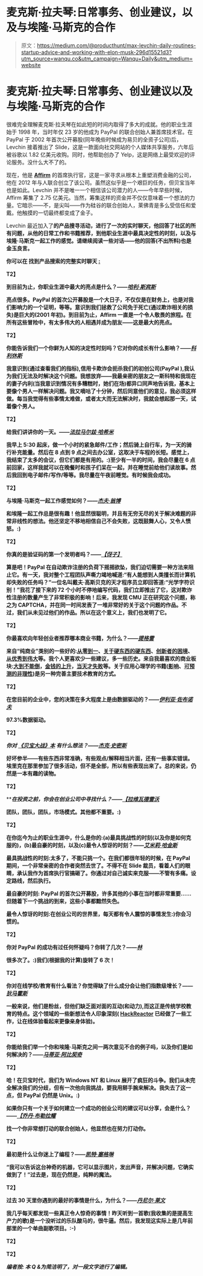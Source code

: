 # 麦克斯·拉夫琴:日常事务、创业建议，以及与埃隆·马斯克的合作

> 原文：<https://medium.com/@producthunt/max-levchin-daily-routines-startup-advice-and-working-with-elon-musk-296d15521d3?utm_source=wanqu.co&utm_campaign=Wanqu+Daily&utm_medium=website>



# 麦克斯·拉夫琴:日常事务、创业建议以及与埃隆·马斯克的合作

很难完全理解麦克斯·拉夫琴在如此短的时间内取得了多大的成就。他的职业生涯始于 1998 年，当时年仅 23 岁的他成为 PayPal 的联合创始人兼首席技术官。在 PayPal 于 2002 年首次公开募股(同年晚些时候成为易贝的全资子公司)后，Levchin 接着推出了 Slide，这是一款面向社交网站的个人媒体共享服务，六年后被谷歌以 1.82 亿美元收购。同时，他帮助创办了 Yelp，这是网络上最受欢迎的评论服务。没什么大不了的。

现在，他是 [**Affirm**](https://www.producthunt.com/tech/affirm) 的首席执行官，这是一家寻求从根本上重塑消费金融的公司，他在 2012 年与人联合创立了该公司。虽然这似乎是一个艰巨的任务，但贝宝当年也是如此。Levchin 并不是唯一一个相信该公司潜力的人——今年早些时候，Affirm 筹集了 2.75 亿美元。当然，筹集这样的资金并不仅仅意味着一个想法的力量。它暗示——不，是尖叫——作为硅谷的联合创始人，莱佛青是多么受信任和爱戴。他触摸的一切最终都变成了金子。

Levchin 最近加入了[](https://www.producthunt.com)**的产品搜寻活动，进行了一次[](https://www.producthunt.com/live)**的实时聊天，他回答了社区的所有问题，从他的日常工作和书籍推荐，到他职业生涯中最具决定性的时刻，以及与埃隆·马斯克一起工作的感觉。请继续阅读一些对话——他的回答(不出所料)也是金玉良言。****

****你可以在 找到产品搜索的完整实时聊天 [**:**](https://www.producthunt.com/live/max-levchin)****



****T2】****

****到目前为止，你职业生涯中最大的亮点是什么？——[***哈利·斯宾斯***](http://what%20your%20career%20highlight%20is%20so%20far?)****

****亮点很多。PayPal 的首次公开募股是一个大日子，不仅仅是在财务上，也是对我们影响力的一个证明，等等。意识到我们拯救了公司免于死亡(通过欺诈相关的损失)是巨大的(2001 年初)。到目前为止，Affirm 一直是一个令人敬畏的旅程。在所有这些冒险中，有太多伟大的人相遇并成为朋友——这是最大的亮点。****

****T2】****

****你能告诉我们一个你鲜为人知的决定性时刻吗？它对你的成长有什么影响？——[***科利休斯***](https://www.producthunt.com/live/max-levchin#comment-178134)****

****我意识到(通过查看我们的指标),信用卡欺诈会扼杀我们的初创公司(PayPal ),我认为我们无法及时解决这个问题。我想放弃——我最亲密的朋友之一斯科特和我现在的妻子内利(当我意识到情况有多糟糕时，她们在场)都异口同声地告诉我，基本上要像个男人一样解决问题。我又嘀咕了十分钟，然后同意他们的意见，我必须这样做。每当我觉得有些事情太难做，或者太大而无法解决时，我就会想起那一天，试着像个男人。****

****T2】****

****给我们讲讲你的一天。——[***法拉马尔兹·哈希米***](https://www.producthunt.com/live/max-levchin#comment-178496)****

****我早上 5:30 起床，做一个小时的紧急邮件/工作；然后骑上自行车，为一天的骑行补充能量。然后在 8 点到 9 点之间去办公室，这取决于车程的长短。感觉上，我结束了太多的会议，但它们都是有用的。:)至少有一半的时间，我会尽量在 6 点前回家，这样我就可以在晚餐时和孩子们呆在一起，并在睡觉前给他们读故事。然后我回到电子邮件/写作/等等。我尽量在午夜前睡觉。有时候我会成功。****

****T2】****

****与埃隆·马斯克一起工作感觉如何？——[***杰夫·翁博***](https://www.producthunt.com/live/max-levchin#comment-178460)****

****和埃隆一起工作总是很有趣！他显然很聪明，并且有无穷无尽的关于解决难题的非常非线性的想法。他还坚定不移地相信自己不会失败，这既鼓舞人心，又令人愤怒。:)****

****T2】****

****你真的是验证码的第一个发明者吗？——[***【伢子】***](https://www.producthunt.com/live/max-levchin#comment-178459)****

****算是吧！PayPal 在自动欺诈注册的负荷下摇摇欲坠，我们迫切需要一种方法来阻止它。有一天，我对整个工程团队声嘶力竭地喊道:“有人能想到人类擅长而计算机却失败的任务吗？”一位名叫戴夫·高斯贝克的天才程序员立即回答道:“光学字符识别！”我花了接下来的 72 个小时不停地编写代码，我们立即推出了它，这对欺诈性注册的数量产生了非常积极的影响！后来，我发现 CMU 正在研究这个问题，称之为 CAPTCHA，并在同一时间发表了一堆非常好的关于这个问题的作品。不过，我们从未见过他们的作品。所以在这个意义上，我们也发明了它。****

****T2】****

****你最喜欢向年轻创业者推荐哪本商业书籍，为什么？——[***提格雷***](https://www.producthunt.com/live/max-levchin#comment-177853)****

****来自“纯商业”类别的一些好的:[从零到一](https://www.producthunt.com/books/zero-to-one-2)、[关于硬东西的硬东西](https://www.producthunt.com/books/the-hard-thing-about-hard-things-2)、[创新者的困境](https://www.producthunt.com/books/the-innovator-s-dilemma-3)、[从优秀到伟大](https://www.producthunt.com/books/good-to-great-why-some-companies-make-the-leap)等。我个人更喜欢少一些建议，多一些历史。来自我最喜欢的商业板块:[大到不能倒](http://www.amazon.com/Too-Big-Fail-Washington-System/dp/0143118242)，[金钱的上升](http://www.amazon.com/The-Ascent-Money-Financial-History/dp/0143116177)，[当天才失败](http://www.amazon.com/When-Genius-Failed-Long-Term-Management/dp/0375758259)等。关于应用心理学的书籍([影响](https://www.producthunt.com/books/influence-2)、[可预测的非理性](https://www.producthunt.com/books/predictably-irrational-2))是另一种完善主要技术教育的方式。****

****T2】****

****在您目前的企业中，您的决策在多大程度上是由数据驱动的？——[***伊利亚·佐布诺夫***](https://www.producthunt.com/live/max-levchin#comment-178590)****

****97.3%数据驱动。****

****T2】****

*****你对* [*《贝宝大战》本*](https://www.producthunt.com/books/the-paypal-wars) *有什么想法？——*[***杰克·史密斯***](https://www.producthunt.com/live/max-levchin#comment-174046)****

****好坏参半——有些东西非常准确，有些观点/解释相当片面，还有一些事实错误。埃里克在那里参加了很多活动，但不是全部，所以有些表现出来了。总的来说，仍然是一本有趣的读物。****

****T2】****

*****在投资之前，你会在创业公司中寻找什么？——*[***【拉维瓦德雷沃***](https://www.producthunt.com/live/max-levchin#comment-178500)****

****团队，团队，团队，市场模式。其他都不重要。:)****

****T2】****

****在你迄今为止的职业生涯中，什么是你的:(a)最具挑战性的时刻(以及你是如何克服的)，(b)最自豪的时刻，以及(c)最令人惊讶的时刻？——[***艾米莉·哈金斯***](https://www.producthunt.com/live/max-levchin#comment-177987)****

****最具挑战性的时刻:太多了，不能只挑一个。在我们都很年轻的时候，在 PayPal 期间，一个非常亲密的合作者突然去世了。不得不在 Slide 裁员，看着人们的眼睛，承认我作为首席执行官搞砸了。你通过对自己诚实来克服——不管有多痛。设定路线，然后执行。****

****最自豪的时刻: PayPal 的首次公开募股，许多其他的小事在当时都非常重要……但随着下一个挑战的到来，这些小事都黯然失色。****

****最令人惊讶的时刻:在创业公司的世界里，每天都有令人震惊的事情发生:)你会习惯的。****

****T2】****

****你对 PayPal 的成功有过任何怀疑吗？你转了几次？——[***林***](https://www.producthunt.com/live/max-levchin#comment-157556)****

****很多次了。:)我们(根据我的计算)旋转了 6 次！****

****T2】****

****你对在线学校/教育有什么看法？你觉得缺了什么成分会让他们指数级增长？——[***狄马霍斯***](https://www.producthunt.com/live/max-levchin#comment-178497)****

****一般来说，他们是粉丝，但他们缺乏面对面的互动(和动力),而这正是传统学校教育的特点。这个领域的一些新想法令人印象深刻( [**HackReactor**](http://www.hackreactor.com/) 已经做了一些工作，让在线体验看起来更像亲身体验)。****

****T2】****

****你能给我们举一个你和埃隆·马斯克之间一两次意见不合的例子吗，以及你们是如何解决的？——[***马蒂亚·阿比契奇***](https://www.producthunt.com/live/max-levchin#comment-178493)****

****T2】****

****哈！在贝宝时代，我们为 Windows NT 和 Linux 展开了疯狂的斗争。我们从未完全解决我们的分歧，但有一次他向我挑战，要我用掰手腕来解决。我失去了这一点，但 PayPal 仍然是 Unix。:)****

****如果你只有一个关于如何建立一个成功的创业公司的建议可以分享，会是什么？——[***【乔丹·布勒拉耀***](https://www.producthunt.com/live/max-levchin#comment-173177)****

****找一个你非常想打动的联合创始人，他显然也在努力打动你。****

****T2】****

****最初是什么让你迷上了编程？——[***凯特·塞格琳***](https://www.producthunt.com/live/max-levchin#comment-178511)****

****“我可以告诉这台神奇的机器，它可以显示图片，发出声音，并解决问题，它确实做到了！”过去是，现在仍然是，纯粹的魔法。****

****T2】****

****过去 30 天里你遇到的最好的事情是什么，为什么？——[***丹尼尔·莱文***](https://www.producthunt.com/live/max-levchin#comment-178466)****

****我几乎每天都发现一些真正令人惊奇的事情！昨天听到一首歌(我收集的是提高生产力的歌)是一个没听过的乐队酸马的，很牛逼。然后，我发现这实际上是几年前部里的一个单曲副歌项目。:-)****

****T2】****

****T2】****

*******编者按:*** *本 Q &为简洁明了，对一段文字进行了编辑。*****